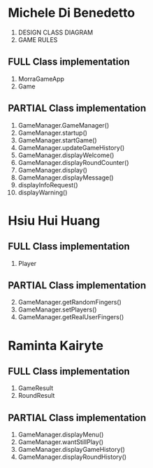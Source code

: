 # Michele Di Benedetto

1. DESIGN CLASS DIAGRAM
2. GAME RULES

## FULL Class implementation

1. MorraGameApp
2. Game

## PARTIAL Class implementation

1. GameManager.GameManager()
2. GameManager.startup()
3. GameManager.startGame()
4. GameManager.updateGameHistory()
5. GameManager.displayWelcome()
6. GameManager.displayRoundCounter()
7. GameManager.display()
8. GameManager.displayMessage()
9. displayInfoRequest()
10. displayWarning()

# Hsiu Hui Huang

## FULL Class implementation

1. Player

## PARTIAL Class implementation

2. GameManager.getRandomFingers()
3. GameManager.setPlayers()
4. GameManager.getRealUserFingers()

# Raminta Kairyte

## FULL Class implementation

1. GameResult
2. RoundResult

## PARTIAL Class implementation

1. GameManager.displayMenu()
2. GameManager.wantStillPlay()
3. GameManager.displayGameHistory()
4. GameManager.displayRoundHistory()

